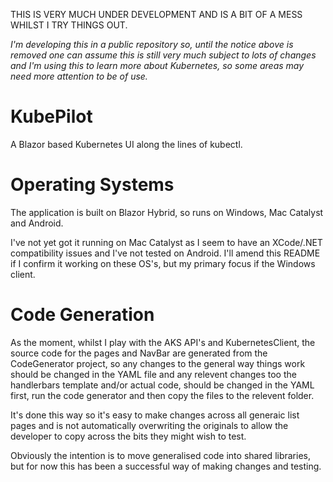 THIS IS VERY MUCH UNDER DEVELOPMENT AND IS A BIT OF A MESS WHILST I TRY THINGS OUT.

_I'm developing this in a public repository so, until the notice above is removed one can assume this is still very much subject to lots of changes and I'm using this to learn more about Kubernetes, so some areas may need more attention to be of use._

# KubePilot

A Blazor based Kubernetes UI along the lines of kubectl.

# Operating Systems

The application is built on Blazor Hybrid, so runs on Windows, Mac Catalyst and Android. 

I've not yet got it running on Mac Catalyst as I seem to have an XCode/.NET compatibility issues and I've not tested on Android. I'll amend this README if I confirm it working on these OS's, but my primary focus if the Windows client.

# Code Generation

As the moment, whilst I play with the AKS API's and KubernetesClient, the source code for the pages and NavBar are generated from the CodeGenerator project, so any changes to the general way things work should be changed in the YAML file and any relevent changes too the handlerbars template and/or actual code, should be changed in the YAML first, run the code generator and then copy the files to the relevent folder. 

It's done this way so it's easy to make changes across all generaic list pages and is not automatically overwriting the originals to allow the developer to copy across the bits they might wish to test.

Obviously the intention is to move generalised code into shared libraries, but for now this has been a successful way of making changes and testing.
